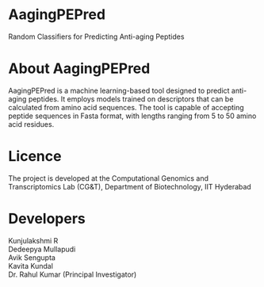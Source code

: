 # AagingPEPred
Random Classifiers for Predicting Anti-aging Peptides

# About AagingPEPred
AagingPEPred is a machine learning-based tool designed to predict anti-aging peptides. It employs models trained on descriptors that can be calculated from amino acid sequences. The tool is capable of accepting peptide sequences in Fasta format, with lengths ranging from 5 to 50 amino acid residues.

# Licence
The project is developed at the Computational Genomics and Transcriptomics Lab (CG&T), Department of Biotechnology, IIT Hyderabad

# Developers
Kunjulakshmi R <br>
Dedeepya Mullapudi <br>
Avik Sengupta <br>
Kavita Kundal <br>
Dr. Rahul Kumar (Principal Investigator)
